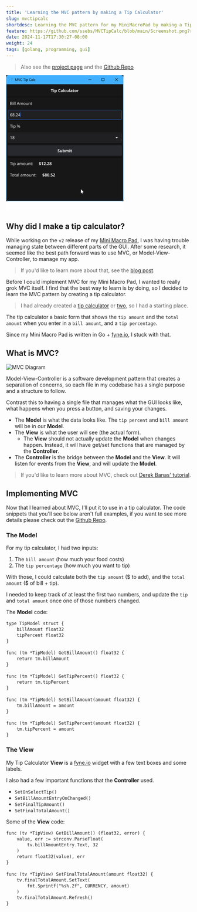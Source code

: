 ```yaml
---
title: 'Learning the MVC pattern by making a Tip Calculator'
slug: mvctipcalc
shortdesc: Learning the MVC pattern for my MiniMacroPad by making a Tip Calculator in Go.
feature: https://github.com/ssebs/MVCTipCalc/blob/main/Screenshot.png?raw=true
date: 2024-11-17T17:30:27-08:00
weight: 24
tags: [golang, programming, gui]
---
```

> Also see the [project page](/projects/mvctipcalc/) and the [Github Repo](https://github.com/ssebs/MVCTipCalc)

<img class="custom-float-right" src="https://github.com/ssebs/MVCTipCalc/blob/main/Screenshot.png?raw=true" width="320px" alt="MVC Screenshot">

## Why did I make a tip calculator? 
While working on the `v2` release of my [Mini Macro Pad](/projects/go-mmp/), I was having trouble managing state between different parts of the GUI. After some research, it seemed like the best path forward was to use MVC, or Model-View-Controller, to manage my app. 

> If you'd like to learn more about that, see the [blog post](/blog/mmpguieditor/).

Before I could implement MVC for my Mini Macro Pad, I wanted to really grok MVC itself. I find that the best way to learn is by doing, so I decided to learn the MVC pattern by creating a tip calculator. 

> I had already created a [tip calculator](https://github.com/ssebs/tipr) or [two](https://github.com/ssebs/tipr-mobile), so I had a starting place.

The tip calculator a basic form that shows the `tip amount` and the `total amount` when you enter in a `bill amount`, and a `tip percentage`. 

Since my Mini Macro Pad is written in Go + [fyne.io](https://fyne.io/), I stuck with that.

<div style="clear: both;"></div>

## What is MVC?
<img class="custom-float-right" src="./img/mvc.webp" width="320px" alt="MVC Diagram">

Model-View-Controller is a software development pattern that creates a separation of concerns, so each file in my codebase has a single purpose and a structure to follow. 

Contrast this to having a single file that manages what the GUI looks like, what happens when you press a button, and saving your changes.

- The **Model** is what the data looks like. The `tip percent` and `bill amount` will be in our **Model**.
- The **View** is what the user will see (the actual form). 
  - The **View** should not actually update the **Model** when changes happen. Instead, it will have get/set functions that are managed by the **Controller**.
- The **Controller** is the bridge between the **Model** and the **View**. It will listen for events from the **View**, and will update the **Model**.

> If you'd like to learn more about MVC, check out [Derek Banas' tutorial](https://www.youtube.com/watch?v=dTVVa2gfht8).

<div style="clear: both;"></div>

## Implementing MVC
Now that I learned about MVC, I'll put it to use in a tip calculator. The code snippets that you'll see below aren't full examples, if you want to see more details please check out the [Github Repo](https://github.com/ssebs/MVCTipCalc).

### The Model
For my tip calculator, I had two inputs:
1) The `bill amount` (how much your food costs)
2) The `tip percentage` (how much you want to tip)

With those, I could calculate both the `tip amount` ($ to add), and the `total amount` ($ of bill + tip).

I needed to keep track of at least the first two numbers, and update the `tip` and `total amount` once one of those numbers changed.

The **Model** code:

```golang
type TipModel struct {
	billAmount float32
	tipPercent float32
}

func (tm *TipModel) GetBillAmount() float32 {
	return tm.billAmount
}

func (tm *TipModel) GetTipPercent() float32 {
	return tm.tipPercent
}

func (tm *TipModel) SetBillAmount(amount float32) {
	tm.billAmount = amount
}

func (tm *TipModel) SetTipPercent(amount float32) {
	tm.tipPercent = amount
}
```


### The View
My Tip Calculator **View** is a [fyne.io](https://fyne.io/) widget with a few text boxes and some labels.

I also had a few important functions that the **Controller** used. 
- `SetOnSelectTip()`
- `SetBillAmountEntryOnChanged()`
- `SetFinalTipAmount()`
- `SetFinalTotalAmount()`

Some of the **View** code:

```golang
func (tv *TipView) GetBillAmount() (float32, error) {
	value, err := strconv.ParseFloat(
		tv.billAmountEntry.Text, 32
	)
	return float32(value), err
}

func (tv *TipView) SetFinalTotalAmount(amount float32) {
	tv.finalTotalAmount.SetText(
		fmt.Sprintf("%s%.2f", CURRENCY, amount)
	)
	tv.finalTotalAmount.Refresh()
}
```
<!-- 

### The Controller
The **Controller** is what connects the **Model** and **View** together. It tells the **View** what to do when a user selects a new `tip percentage`. 

When that happens:
- The bill amount and the `tip percentage` are obtained from the **View** using the `GetBillAmount()` and `GetTipPercent()` functions.
- Both the `tip amount` and the `total amount` (bill + tip) are calculated
- The **View** is updated with the new calculated values, and will `Refresh()` to redraw the UI.

Some of the **Controller** code:

```golang
tc.TipView.SetBillAmountEntryOnChanged(func(s string) {
    tc.UpdateModelFromView()
    tc.CalcTipAndUpdate()
})

func (tc *TipController) UpdateModelFromView() {
	// update model to current values
	billAmount, err := tc.TipView.GetBillAmount()
	if err != nil {
		tc.TipView.SetErrorMsg("Bill amount must be a number.")
		return
	}
	tipPercent, err := tc.TipView.GetTipPercent()
	if err != nil {
		tc.TipView.SetErrorMsg("Tip % must be a number.")
		return
	}
	tc.TipModel.SetBillAmount(billAmount)
	tc.TipModel.SetTipPercent(tipPercent)
}

func (tc *TipController) CalcTipAndUpdate() {
	// calculate tip and total
	finalTip := tc.TipModel.GetBillAmount() * (tc.TipModel.GetTipPercent() / 100)
	finalTotal := tc.TipModel.GetBillAmount() + finalTip

	// update view
	tc.TipView.SetFinalTipAmount(finalTip)
	tc.TipView.SetFinalTotalAmount(finalTotal)
}
```

## Bringing it all together
<img class="custom-float-right" src="https://github.com/ssebs/MVCTipCalc/blob/main/Screenshot.png?raw=true" width="320px" alt="MVC Screenshot">

The last step to get the tip calculator working was to connect all the pieces together. 

In my `main.go` file, I created an instance of the **Model**, created a fyne window and created a new **View**, and use both of those references in my **Controller**.

```golang
replace_me

```

{{< spacer 1rem >}}

...and with that, the tip calculator was completed! 

With all this done, I had learned:
- How to separate my widgets into 3 parts
- How nice it was to have a pattern to follow when writing my code
- How to create a widget in fyne

<div style="clear: both;"></div>

## See how this helped with my GUI Editor
Now that I learned a bit about MVC and was able to implement it myself, I felt confident enough to get started on my `v2` release. Read more about how that went in the [blog post](/blog/mmpguieditor/).

If you want to read more of the code for this project, check out the [Github Repo](https://github.com/ssebs/MVCTipCalc).

**Thanks for reading!** -->
